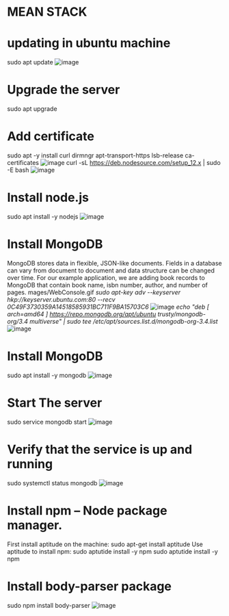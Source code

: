 # MEAN STACK
# updating in ubuntu machine
sudo apt update
![image](https://user-images.githubusercontent.com/53397202/191009540-4cbb6710-0710-4133-9b6a-a11b35a3c39c.png)
# Upgrade the server
sudo apt upgrade
# Add certificate
sudo apt -y install curl dirmngr apt-transport-https lsb-release ca-certificates
![image](https://user-images.githubusercontent.com/53397202/191010890-ce66e7b0-fbe1-43ea-a677-ce935ee13922.png)
curl -sL https://deb.nodesource.com/setup_12.x | sudo -E bash 
![image](https://user-images.githubusercontent.com/53397202/191011161-1c3450f7-987e-4701-97b4-1a92403106f3.png)

# Install node.js
sudo apt install -y nodejs
![image](https://user-images.githubusercontent.com/53397202/191011697-1ed27314-ede3-4793-ab77-88553faf120b.png)
# Install MongoDB
MongoDB stores data in flexible, JSON-like documents. Fields in a database can vary from document to document and data structure can be changed over time. For our example application, we are adding book records to MongoDB that contain book name, isbn number, author, and number of pages.
mages/WebConsole.gif
*sudo apt-key adv --keyserver hkp://keyserver.ubuntu.com:80 --recv 0C49F3730359A14518585931BC711F9BA15703C6*
![image](https://user-images.githubusercontent.com/53397202/191012105-c65a696d-50aa-458d-9bad-a3f916405e80.png)
*echo "deb [ arch=amd64 ] https://repo.mongodb.org/apt/ubuntu trusty/mongodb-org/3.4 multiverse" | sudo tee /etc/apt/sources.list.d/mongodb-org-3.4.list*
![image](https://user-images.githubusercontent.com/53397202/191012348-4fe87326-1b9d-4d59-b5cb-65f8f331a81d.png)
# Install MongoDB
sudo apt install -y mongodb
![image](https://user-images.githubusercontent.com/53397202/191042498-9556360c-4856-4adb-bc03-83f5691132c5.png)
# Start The server
 sudo service mongodb start
 ![image](https://user-images.githubusercontent.com/53397202/191042964-1cbbc135-8454-4c8e-9730-9df35c3c813a.png)
# Verify that the service is up and running
sudo systemctl status mongodb
![image](https://user-images.githubusercontent.com/53397202/191043324-35420920-d21f-431c-9581-3695c3f476fe.png)
# Install npm – Node package manager.
First install aptitude on the machine: sudo apt-get install aptitude
Use aptitude to install npm: sudo aptutide install -y npm 
sudo aptutide install -y npm
# Install body-parser package
sudo npm install body-parser
![image](https://user-images.githubusercontent.com/53397202/191045589-655f5d24-ac85-43e6-b1d7-85f45a76a3ba.png)
